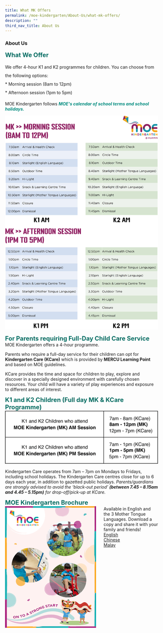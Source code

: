 ```yaml
---
title: What MK Offers
permalink: /moe-kindergarten/About-Us/what-mk-offers/
description: ""
third_nav_title: About Us
---
```

### **About Us**
<b style="color:#016C62; font-size:20px; ">What We Offer</b><br>

<p style="line-height:2;">We offer 4-hour K1 and K2 programmes for children. You can choose from the following options:<br>
*   Morning session (8am to 12pm)<br>
*   Afternoon session (1pm to 5pm)<br>
</p>

MOE Kindergarten follows <b><i style="color:#038C7F;">MOE's calendar of school terms and school holidays.</i></b>

![](/images/MKtimetable.png)

<b style="color:#016C62; font-size:20px;">For Parents requiring Full-Day Child Care Service</b><br>
MOE Kindergarten offers a 4-hour programme.

Parents who require a full-day service for their children can opt for <b>Kindergarten Care (KCare)</b> which is provided by <b>MERCU Learning Point</b> and based on MOE guidelines.

KCare provides the time and space for children to play, explore and discover in a specially designed environment with carefully chosen resources. Your child will have a variety of play experiences and exposure to different areas of interest.

<b style="color:#016C62; font-size:20px; ">K1 and K2 Children (Full day MK & KCare Programme)</b><br>
![](/images/MKprogramme.png)

Kindergarten Care operates from 7am – 7pm on Mondays to Fridays, including school holidays. The Kindergarten Care centres close for up to 6 days each year, in addition to gazetted public holidays.
*Parents/guardians are strongly advised to avoid the ‘black-out period’ **(between 7.45 – 8.15am and 4.45 – 5.15pm)** for drop-off/pick-up at KCare.*

<b style="color:#016C62; font-size:20px; ">MOE Kindergarten Brochure</b><br>
<img src="/images/MK Brochure June 2022.png" alt="MK Brochure" style="float:left;margin-right:25px;width:300px;height:400px;">Available in English and the 3 Mother Tongue Languages. Download a copy and share it with your family and friends!<br>
[English](/files/MOE%20Brochure%20English%202022.pdf)<br>
[Chinese](/files/MOE%20Brochure%20Chinese%202022.pdf)<br>
[Malay](/files/MOE%20Brochure%20Malay%202022.pdf)<br>

